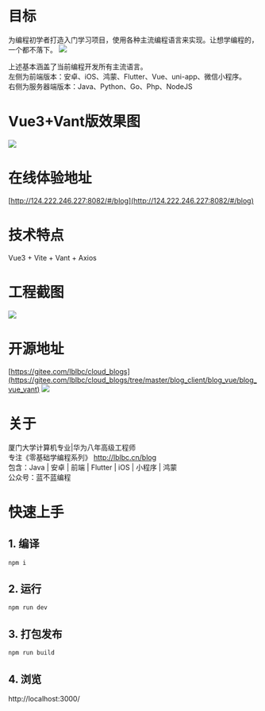 # 目标
为编程初学者打造入门学习项目，使用各种主流编程语言来实现。让想学编程的，一个都不落下。
![](https://img-blog.csdnimg.cn/52e58180eab0496ebff3e830f85be5d8.png)

上述基本涵盖了当前编程开发所有主流语言。  
左侧为前端版本：安卓、iOS、鸿蒙、Flutter、Vue、uni-app、微信小程序。  
右侧为服务器端版本：Java、Python、Go、Php、NodeJS
# Vue3+Vant版效果图
![](https://img-blog.csdnimg.cn/258ad4ab7e434fab9a8c7c6cd0366eef.png)
# 在线体验地址
[http://124.222.246.227:8082/#/blog](http://124.222.246.227:8082/#/blog)
# 技术特点
Vue3 + Vite + Vant + Axios
# 工程截图
![](https://img-blog.csdnimg.cn/de67135959c3423dba0dede9dc67d284.png)
# 开源地址
[https://gitee.com/lblbc/cloud_blogs](https://gitee.com/lblbc/cloud_blogs/tree/master/blog_client/blog_vue/blog_vue_vant)
![](https://img-blog.csdnimg.cn/fa971decd0824e9ebbe3e380ba1f8c10.png)

# 关于
厦门大学计算机专业|华为八年高级工程师   
专注《零基础学编程系列》  http://lblbc.cn/blog  
包含：Java | 安卓 | 前端 | Flutter | iOS | 小程序 | 鸿蒙  
公众号：蓝不蓝编程

# 快速上手
## 1. 编译
`npm i`
## 2. 运行
`npm run dev`
## 3. 打包发布
`npm run build`
## 4. 浏览
http://localhost:3000/

